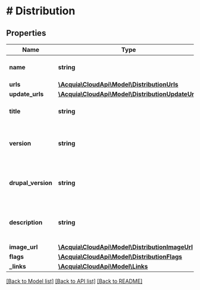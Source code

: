 # # Distribution

## Properties

Name | Type | Description | Notes
------------ | ------------- | ------------- | -------------
**name** | **string** | The name of the distribution. |
**urls** | [**\Acquia\CloudApi\Model\DistributionUrls**](DistributionUrls.md) |  |
**update_urls** | [**\Acquia\CloudApi\Model\DistributionUpdateUrls**](DistributionUpdateUrls.md) |  |
**title** | **string** | The title of the distribution. |
**version** | **string** | The full version string of the distribution. |
**drupal_version** | **string** | The Drupal version string of the distribution. |
**description** | **string** | The verbose description of the distribution. |
**image_url** | [**\Acquia\CloudApi\Model\DistributionImageUrl**](DistributionImageUrl.md) |  |
**flags** | [**\Acquia\CloudApi\Model\DistributionFlags**](DistributionFlags.md) |  |
**_links** | [**\Acquia\CloudApi\Model\Links**](Links.md) |  |

[[Back to Model list]](../../README.md#models) [[Back to API list]](../../README.md#endpoints) [[Back to README]](../../README.md)
